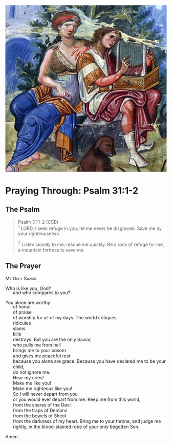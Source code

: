 <img class="intro-right" src="art-paris-psalter.jpg">

<style>
  li {list-style-type: none;}
  p + ul {
    margin-top: -18px;
}
</style>

# Praying Through: Psalm 31:1-2

## The Psalm

>Psalm 31:1–2 (CSB)  
><sup>1</sup> LORD, I seek refuge in you; let me never be disgraced. Save me by your righteousness. 
>
><sup>2</sup> Listen closely to me; rescue me quickly. Be a rock of refuge for me, a mountain fortress to save me.

## The Prayer

<div style="font-variant: small-caps;">My Only Savior</div>

Who is like you, God?
* and who compares to you?

You alone are worthy
* of honor
* of praise
* of worship for all of my days.
The world critiques
* ridicules
* slams
* kills
* destroys.
But you are the only Savior,
* who pulls me from hell
* brings me to your bosom
* and gives me peaceful rest
* because you alone are grace.
Because you have declared me to be your child,
* do not ignore me.
* Hear my cries!
* Make me like you!
* Make me righteous like you!
* So I will never depart from you
* or you would ever depart from me.
Keep me from this world,
* from the snares of the Devil
* from the traps of Demons
* from the bowels of Sheol
* from the darkness of my heart.
Bring me to your throne,
 and judge me rightly,
 in the blood-stained robe of your only begotten Son.

Amen.
